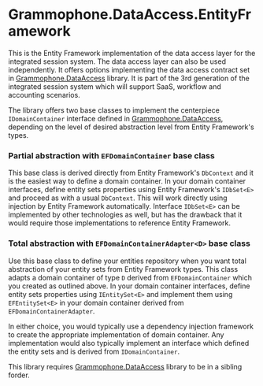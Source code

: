# Grammophone.DataAccess.EntityFramework
This is the Entity Framework implementation of the data access layer for the integrated session system.
The data access layer can also be used independently. It offers options implementing the data access contract
set in [Grammophone.DataAccess](https://github.com/grammophone/Grammophone.DataAccess) library.
It is part of the 3rd generation of the integrated session system which will support SaaS, 
workflow and accounting scenarios.

The library offers two base classes to implement the centerpiece `IDomainContainer` interface
defined in [Grammophone.DataAccess](https://github.com/grammophone/Grammophone.DataAccess), depending on the
level of desired abstraction level from Entity Framework's types.

### Partial abstraction with `EFDomainContainer` base class
This base class is derived directly from Entity Framework's `DbContext` and it is the easiest way
to define a domain container. In your domain container interfaces, define
entity sets properties using Entity Framework's `IDbSet<E>` and proceed as with a usual `DbContext`.
This will work directly using injection by Entity Framework automatically.
Interface `IDbSet<E>` can be implemented by other
technologies as well, but has the drawback that it would require those implementations
to reference Entity Framework.

### Total abstraction with `EFDomainContainerAdapter<D>` base class
Use this base class to define your entities repository when you want total abstraction
of your entity sets from Entity Framework types. This class adapts a
domain container of type `D` derived from `EFDomainContainer` which you created as outlined above.
In your domain container interfaces, define
entity sets properties using `IEntitySet<E>`
and implement them using `EFEntitySet<E>` in your domain container derived from `EFDomainContainerAdapter`.

In either choice, you would typically use a dependency injection framework to create
the appropriate implementation of domain container. Any implementation would also typically implement
an interface which defined the entity sets and is derived from `IDomainContainer`.

This library requires [Grammophone.DataAccess](https://github.com/grammophone/Grammophone.DataAccess) library
to be in a sibling forder.
